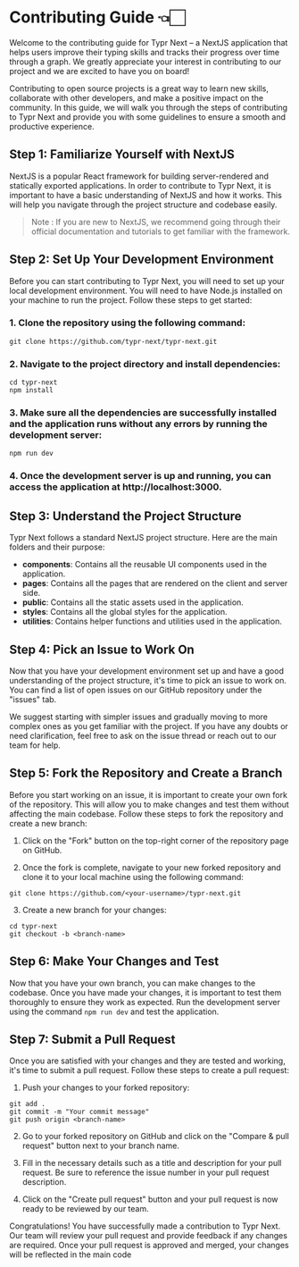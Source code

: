 # Contributing Guide 👈🏻

Welcome to the contributing guide for Typr Next – a NextJS application that helps users improve their typing skills and tracks their progress over time through a graph. We greatly appreciate your interest in contributing to our project and we are excited to have you on board!

Contributing to open source projects is a great way to learn new skills, collaborate with other developers, and make a positive impact on the community. In this guide, we will walk you through the steps of contributing to Typr Next and provide you with some guidelines to ensure a smooth and productive experience.

## Step 1: Familiarize Yourself with NextJS
NextJS is a popular React framework for building server-rendered and statically exported applications. In order to contribute to Typr Next, it is important to have a basic understanding of NextJS and how it works. This will help you navigate through the project structure and codebase easily.

> Note : If you are new to NextJS, we recommend going through their official documentation and tutorials to get familiar with the framework.

## Step 2: Set Up Your Development Environment
Before you can start contributing to Typr Next, you will need to set up your local development environment. You will need to have Node.js installed on your machine to run the project. Follow these steps to get started:

### 1. Clone the repository using the following command:
```
git clone https://github.com/typr-next/typr-next.git
```

### 2. Navigate to the project directory and install dependencies:
```
cd typr-next
npm install
```

### 3. Make sure all the dependencies are successfully installed and the application runs without any errors by running the development server:
```
npm run dev
```

### 4. Once the development server is up and running, you can access the application at http://localhost:3000.

## Step 3: Understand the Project Structure
Typr Next follows a standard NextJS project structure. Here are the main folders and their purpose:

- **components**: Contains all the reusable UI components used in the application.
- **pages**: Contains all the pages that are rendered on the client and server side.
- **public**: Contains all the static assets used in the application.
- **styles**: Contains all the global styles for the application.
- **utilities**: Contains helper functions and utilities used in the application.

## Step 4: Pick an Issue to Work On
Now that you have your development environment set up and have a good understanding of the project structure, it's time to pick an issue to work on. You can find a list of open issues on our GitHub repository under the "issues" tab.

We suggest starting with simpler issues and gradually moving to more complex ones as you get familiar with the project. If you have any doubts or need clarification, feel free to ask on the issue thread or reach out to our team for help.

## Step 5: Fork the Repository and Create a Branch
Before you start working on an issue, it is important to create your own fork of the repository. This will allow you to make changes and test them without affecting the main codebase. Follow these steps to fork the repository and create a new branch:

1. Click on the "Fork" button on the top-right corner of the repository page on GitHub.

2. Once the fork is complete, navigate to your new forked repository and clone it to your local machine using the following command:
```
git clone https://github.com/<your-username>/typr-next.git
```

3. Create a new branch for your changes:
```
cd typr-next
git checkout -b <branch-name>
```

## Step 6: Make Your Changes and Test
Now that you have your own branch, you can make changes to the codebase. Once you have made your changes, it is important to test them thoroughly to ensure they work as expected. Run the development server using the command ``npm run dev`` and test the application.

## Step 7: Submit a Pull Request
Once you are satisfied with your changes and they are tested and working, it's time to submit a pull request. Follow these steps to create a pull request:

1. Push your changes to your forked repository:
```
git add .
git commit -m "Your commit message"
git push origin <branch-name>
```

2. Go to your forked repository on GitHub and click on the "Compare & pull request" button next to your branch name.

3. Fill in the necessary details such as a title and description for your pull request. Be sure to reference the issue number in your pull request description.

4. Click on the "Create pull request" button and your pull request is now ready to be reviewed by our team.

Congratulations! You have successfully made a contribution to Typr Next. Our team will review your pull request and provide feedback if any changes are required. Once your pull request is approved and merged, your changes will be reflected in the main code